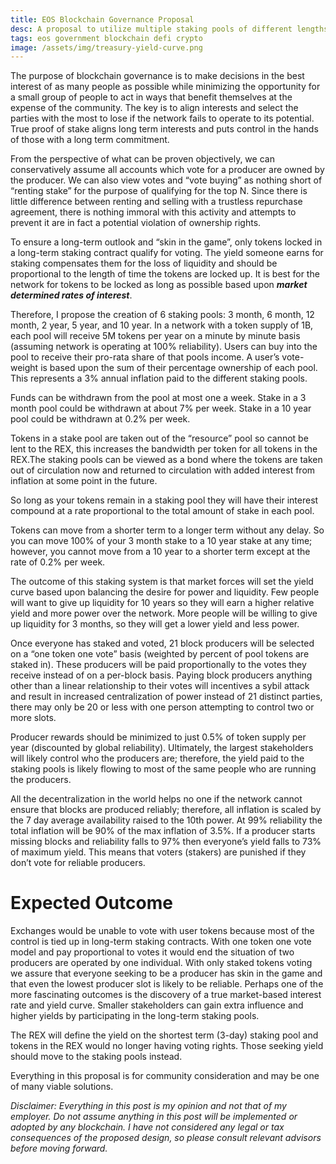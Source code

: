 ```yaml
---
title: EOS Blockchain Governance Proposal
desc: A proposal to utilize multiple staking pools of different lengths to allocate power and align economic incentives
tags: eos government blockchain defi crypto
image: /assets/img/treasury-yield-curve.png
---
```


The purpose of blockchain governance is to make decisions in the best interest of as many people as possible while minimizing the opportunity for a small group of people to act in ways that benefit themselves at the expense of the community. The key is to align interests and select the parties with the most to lose if the network fails to operate to its potential. True proof of stake aligns long term interests and puts control in the hands of those with a long term commitment.

From the perspective of what can be proven objectively, we can conservatively assume all accounts which vote for a producer are owned by the producer. We can also view votes and “vote buying” as nothing short of “renting stake” for the purpose of qualifying for the top N. Since there is little difference between renting and selling with a trustless repurchase agreement, there is nothing immoral with this activity and attempts to prevent it are in fact a potential violation of ownership rights.

To ensure a long-term outlook and “skin in the game”, only tokens locked in a long-term staking contract qualify for voting.  The yield someone earns for staking compensates them for the loss of liquidity and should be proportional to the length of time the tokens are locked up. It is best for the network for tokens to be locked as long as possible based upon **_market determined rates of interest_**.

Therefore, I propose the creation of 6 staking pools: 3 month, 6 month, 12 month, 2 year, 5 year, and 10 year. In a network with a token supply of 1B, each pool will receive 5M tokens per year on a minute by minute basis (assuming network is operating at 100% reliability). Users can buy into the pool to receive their pro-rata share of that pools income. A user’s vote-weight is based upon the sum of their percentage ownership of each pool. This represents a 3% annual inflation paid to the different staking pools.

Funds can be withdrawn from the pool at most one a week. Stake in a 3 month pool could be withdrawn at about 7% per week. Stake in a 10 year pool could be withdrawn at 0.2% per week.

Tokens in a stake pool are taken out of the “resource” pool so cannot be lent to the REX, this increases the bandwidth per token for all tokens in the REX.The staking pools can be viewed as a bond where the tokens are taken out of circulation now and returned to circulation with added interest from inflation at some point in the future.

So long as your tokens remain in a staking pool they will have their interest compound at a rate proportional to the total amount of stake in each pool.

Tokens can move from a shorter term to a longer term without any delay. So you can move 100% of your 3 month stake to a 10 year stake at any time; however, you cannot move from a 10 year to a shorter term except at the rate of 0.2% per week.

The outcome of this staking system is that market forces will set the yield curve based upon balancing the desire for power and liquidity. Few people will want to give up liquidity for 10 years so they will earn a higher relative yield and more power over the network. More people will be willing to give up liquidity for 3 months, so they will get a lower yield and less power.

Once everyone has staked and voted, 21 block producers will be selected on a “one token one vote” basis  (weighted by percent of pool tokens are staked in).  These producers will be paid proportionally to the votes they receive instead of on a per-block basis.  Paying block producers anything other than a linear relationship to their votes will incentives a sybil attack and result in increased centralization of power instead of 21 distinct parties, there may only be 20 or less with one person attempting to control two or more slots.

Producer rewards should be minimized to just 0.5% of token supply per year (discounted by global reliability). Ultimately, the largest stakeholders will likely control who the producers are; therefore, the yield paid to the staking pools is likely flowing to most of the same people who are running the producers.

All the decentralization in the world helps no one if the network cannot ensure that blocks are produced reliably; therefore, all inflation is scaled by the 7 day average availability raised to the 10th power. At 99% reliability the total inflation will be 90% of the max inflation of 3.5%. If a producer starts missing blocks and reliability falls to 97% then everyone’s yield falls to 73% of maximum yield. This means that voters (stakers) are punished if they don’t vote for reliable producers.

# Expected Outcome

Exchanges would be unable to vote with user tokens because most of the control is tied up in long-term staking contracts.  With one token one vote model and pay proportional to votes it would end the situation of two producers are operated by one individual. With only staked tokens voting we assure that everyone seeking to be a producer has skin in the game and that even the lowest producer slot is likely to be reliable. Perhaps one of the more fascinating outcomes is the discovery of a true market-based interest rate and yield curve. Smaller stakeholders can gain extra influence and higher yields by participating in the long-term staking pools.

The REX will define the yield on the shortest term (3-day) staking pool and tokens in the REX would no longer having voting rights. Those seeking yield should move to the staking pools instead.

Everything in this proposal is for community consideration and may be one of many viable solutions.

_Disclaimer: Everything in this post is my opinion and not that of my employer. Do not assume anything in this post will be implemented or adopted by any blockchain. I have not considered any legal or tax consequences of the proposed design, so please consult relevant advisors before moving forward._
